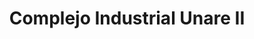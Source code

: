 ---
title: "Complejo Industrial Unare II"
url: /ciudad-guayana-puerto-ordaz/complejo-industrial-unare-ii/
shop: Einkaufszentrum
---